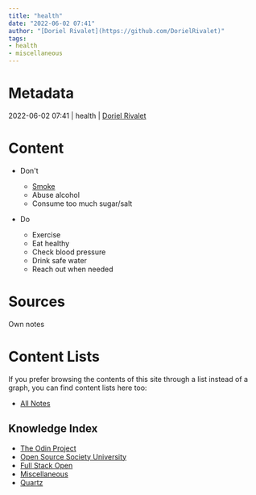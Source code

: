 ```yaml
---
title: "health"
date: "2022-06-02 07:41"
author: "[Doriel Rivalet](https://github.com/DorielRivalet)"
tags:
- health
- miscellaneous
---
```


# Metadata
2022-06-02 07:41  | health | [Doriel Rivalet](https://github.com/DorielRivalet)

# Content
- Don't
	- [Smoke](https://youtu.be/lCYfvWnDMd8?t=63)
	- Abuse alcohol
	- Consume too much sugar/salt

- Do
	- Exercise
	- Eat healthy
	- Check blood pressure
	- Drink safe water
	- Reach out when needed

# Sources
Own notes

# Content Lists
If you prefer browsing the contents of this site through a list instead of a graph, you can find content lists here too:

- [All Notes](notes/)

## Knowledge Index
- [The Odin Project](notes/index-list/the-odin-project.md)
- [Open Source Society University](notes/index-list/open-source-society-university.md)
- [Full Stack Open](notes/index-list/fullstack-open.md)
- [Miscellaneous](notes/index-list/miscellaneous.md)
- [Quartz](notes/index-list/quartz.md)

